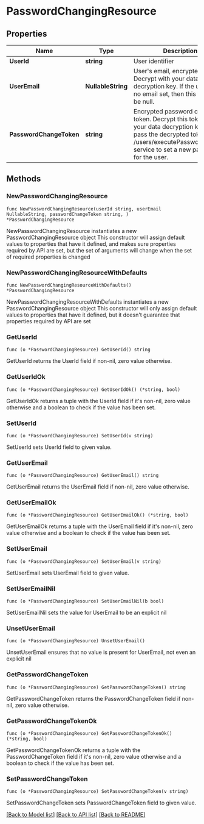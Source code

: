 # PasswordChangingResource

## Properties

Name | Type | Description | Notes
------------ | ------------- | ------------- | -------------
**UserId** | **string** | User identifier | 
**UserEmail** | **NullableString** | User&#39;s email, encrypted. Decrypt with your data decryption key. If the user has no email set, then this field will be null. | 
**PasswordChangeToken** | **string** | Encrypted password change token. Decrypt this token with your data decryption key, and pass the decrypted token to the /users/executePasswordChange service to set a new password for the user. | 

## Methods

### NewPasswordChangingResource

`func NewPasswordChangingResource(userId string, userEmail NullableString, passwordChangeToken string, ) *PasswordChangingResource`

NewPasswordChangingResource instantiates a new PasswordChangingResource object
This constructor will assign default values to properties that have it defined,
and makes sure properties required by API are set, but the set of arguments
will change when the set of required properties is changed

### NewPasswordChangingResourceWithDefaults

`func NewPasswordChangingResourceWithDefaults() *PasswordChangingResource`

NewPasswordChangingResourceWithDefaults instantiates a new PasswordChangingResource object
This constructor will only assign default values to properties that have it defined,
but it doesn't guarantee that properties required by API are set

### GetUserId

`func (o *PasswordChangingResource) GetUserId() string`

GetUserId returns the UserId field if non-nil, zero value otherwise.

### GetUserIdOk

`func (o *PasswordChangingResource) GetUserIdOk() (*string, bool)`

GetUserIdOk returns a tuple with the UserId field if it's non-nil, zero value otherwise
and a boolean to check if the value has been set.

### SetUserId

`func (o *PasswordChangingResource) SetUserId(v string)`

SetUserId sets UserId field to given value.


### GetUserEmail

`func (o *PasswordChangingResource) GetUserEmail() string`

GetUserEmail returns the UserEmail field if non-nil, zero value otherwise.

### GetUserEmailOk

`func (o *PasswordChangingResource) GetUserEmailOk() (*string, bool)`

GetUserEmailOk returns a tuple with the UserEmail field if it's non-nil, zero value otherwise
and a boolean to check if the value has been set.

### SetUserEmail

`func (o *PasswordChangingResource) SetUserEmail(v string)`

SetUserEmail sets UserEmail field to given value.


### SetUserEmailNil

`func (o *PasswordChangingResource) SetUserEmailNil(b bool)`

 SetUserEmailNil sets the value for UserEmail to be an explicit nil

### UnsetUserEmail
`func (o *PasswordChangingResource) UnsetUserEmail()`

UnsetUserEmail ensures that no value is present for UserEmail, not even an explicit nil
### GetPasswordChangeToken

`func (o *PasswordChangingResource) GetPasswordChangeToken() string`

GetPasswordChangeToken returns the PasswordChangeToken field if non-nil, zero value otherwise.

### GetPasswordChangeTokenOk

`func (o *PasswordChangingResource) GetPasswordChangeTokenOk() (*string, bool)`

GetPasswordChangeTokenOk returns a tuple with the PasswordChangeToken field if it's non-nil, zero value otherwise
and a boolean to check if the value has been set.

### SetPasswordChangeToken

`func (o *PasswordChangingResource) SetPasswordChangeToken(v string)`

SetPasswordChangeToken sets PasswordChangeToken field to given value.



[[Back to Model list]](../README.md#documentation-for-models) [[Back to API list]](../README.md#documentation-for-api-endpoints) [[Back to README]](../README.md)


